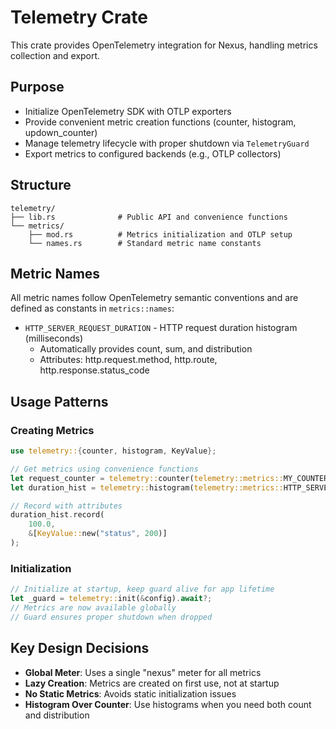 # Telemetry Crate

This crate provides OpenTelemetry integration for Nexus, handling metrics collection and export.

## Purpose

- Initialize OpenTelemetry SDK with OTLP exporters
- Provide convenient metric creation functions (counter, histogram, updown_counter)
- Manage telemetry lifecycle with proper shutdown via `TelemetryGuard`
- Export metrics to configured backends (e.g., OTLP collectors)

## Structure

```
telemetry/
├── lib.rs              # Public API and convenience functions
└── metrics/
    ├── mod.rs          # Metrics initialization and OTLP setup
    └── names.rs        # Standard metric name constants
```

## Metric Names

All metric names follow OpenTelemetry semantic conventions and are defined as constants in `metrics::names`:

- `HTTP_SERVER_REQUEST_DURATION` - HTTP request duration histogram (milliseconds)
  - Automatically provides count, sum, and distribution
  - Attributes: http.request.method, http.route, http.response.status_code

## Usage Patterns

### Creating Metrics

```rust
use telemetry::{counter, histogram, KeyValue};

// Get metrics using convenience functions
let request_counter = telemetry::counter(telemetry::metrics::MY_COUNTER);
let duration_hist = telemetry::histogram(telemetry::metrics::HTTP_SERVER_REQUEST_DURATION);

// Record with attributes
duration_hist.record(
    100.0,
    &[KeyValue::new("status", 200)]
);
```

### Initialization

```rust
// Initialize at startup, keep guard alive for app lifetime
let _guard = telemetry::init(&config).await?;
// Metrics are now available globally
// Guard ensures proper shutdown when dropped
```

## Key Design Decisions

- **Global Meter**: Uses a single "nexus" meter for all metrics
- **Lazy Creation**: Metrics are created on first use, not at startup
- **No Static Metrics**: Avoids static initialization issues
- **Histogram Over Counter**: Use histograms when you need both count and distribution
